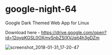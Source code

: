# google-night-64
Google Dark Themed Web App for Linux

Download here - https://drive.google.com/open?id=12oypKGSL0OXmvSnbZSIXVJqit4h3gDZm

![screenshot_2018-01-31_17-20-47](https://user-images.githubusercontent.com/12629965/35652908-54d6675e-06ab-11e8-91cd-78f428310fac.png)
